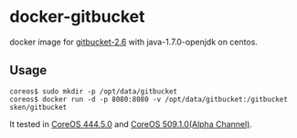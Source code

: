 # docker-gitbucket

docker image for [gitbucket-2.6](https://github.com/takezoe/gitbucket) with java-1.7.0-openjdk on centos.

## Usage

```
coreos$ sudo mkdir -p /opt/data/gitbucket
coreos$ docker run -d -p 8080:8080 -v /opt/data/gitbucket:/gitbucket sken/gitbucket
```

It tested in [CoreOS 444.5.0](https://coreos.com/) and [CoreOS 509.1.0(Alpha Channel)](https://coreos.com/). 
